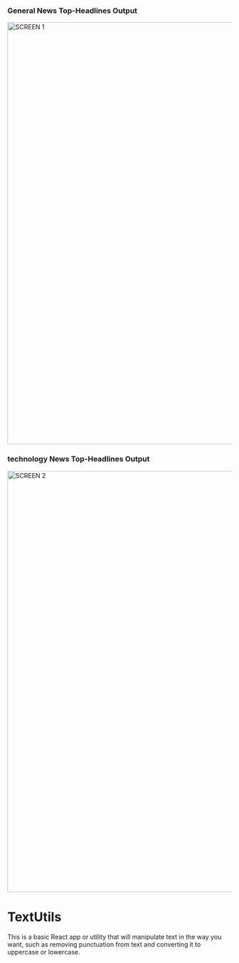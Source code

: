 
<h3>General News Top-Headlines Output</h3>
<img width="948" alt="SCREEN 1" src="https://github.com/ShayanZameer/TextUtils/assets/120198797/81369aab-3270-4415-bce9-535c60dd21b4">
<h3>technology News Top-Headlines Output</h3>
<img width="946" alt="SCREEN 2" src="https://github.com/ShayanZameer/TextUtils/assets/120198797/c8a8c589-2598-4678-b26e-87a22e974128">

# TextUtils
This is a basic React app or utility that will manipulate text in the way you want, such as removing punctuation from text and converting it to uppercase or lowercase.
